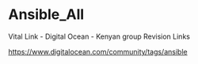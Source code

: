 # Ansible_All
Vital Link - Digital Ocean - Kenyan group Revision Links 

https://www.digitalocean.com/community/tags/ansible
